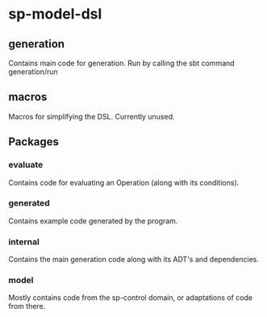 # sp-model-dsl

## generation
Contains main code for generation. Run by calling the sbt command generation/run

## macros
Macros for simplifying the DSL. Currently unused.


## Packages

### evaluate
Contains code for evaluating an Operation (along with its conditions).

### generated
Contains example code generated by the program.

### internal
Contains the main generation code along with its ADT's and dependencies.

### model
Mostly contains code from the sp-control domain, or adaptations of code from there.
